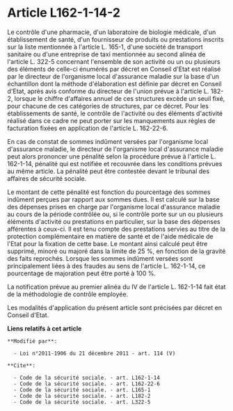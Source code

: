 # Article L162-1-14-2

Le contrôle d'une pharmacie, d'un laboratoire de biologie médicale, d'un établissement de santé, d'un fournisseur de produits
ou prestations inscrits sur la liste mentionnée à l'article L. 165-1, d'une société de transport sanitaire ou d'une
entreprise de taxi mentionnée au second alinéa de l'article L. 322-5 concernant l'ensemble de son activité ou un ou plusieurs
des éléments de celle-ci énumérés par décret en Conseil d'Etat est réalisé par le directeur de l'organisme local d'assurance
maladie sur la base d'un échantillon dont la méthode d'élaboration est définie par décret en Conseil d'Etat, après avis
conforme du directeur de l'union prévue à l'article L. 182-2, lorsque le chiffre d'affaires annuel de ces structures excède
un seuil fixé, pour chacune de ces catégories de structures, par ce décret. Pour les établissements de santé, le contrôle de
l'activité ou des éléments d'activité réalisé dans ce cadre ne peut porter sur les manquements aux règles de facturation
fixées en application de l'article L. 162-22-6.

En cas de constat de sommes indûment versées par l'organisme local d'assurance maladie, le directeur de l'organisme local
d'assurance maladie peut alors prononcer une pénalité selon la procédure prévue à l'article L. 162-1-14, pénalité qui est
notifiée et recouvrée  dans les conditions prévues au même article. La pénalité peut être contestée devant le tribunal des
affaires de sécurité sociale. 

Le montant de cette pénalité est fonction du pourcentage des sommes indûment perçues par rapport aux sommes dues. Il est
calculé sur la base des dépenses prises en charge par l'organisme local d'assurance maladie au cours de la période contrôlée
ou, si le contrôle porte sur un ou plusieurs éléments d'activité ou prestations en particulier, sur la base des dépenses
afférentes à ceux-ci. Il est tenu compte des prestations servies au titre de la protection complémentaire en matière de santé
et de l'aide médicale de l'Etat pour la fixation de cette base. Le montant ainsi calculé peut être supprimé, minoré ou majoré
dans la limite de 25 %, en fonction de la gravité des faits reprochés. Lorsque les sommes indûment versées sont
principalement liées à des fraudes au sens de l'article L. 162-1-14, ce pourcentage de majoration peut être porté à 100 %.

La notification prévue au premier alinéa du IV de l'article L. 162-1-14 fait état de la méthodologie de contrôle employée.

Les modalités d'application du présent article sont précisées par décret en Conseil d'Etat.

**Liens relatifs à cet article**

	**Modifié par**:

	  - Loi n°2011-1906 du 21 décembre 2011 - art. 114 (V)

	**Cite**:

	  - Code de la sécurité sociale. - art. L162-1-14
	  - Code de la sécurité sociale. - art. L162-22-6
	  - Code de la sécurité sociale. - art. L165-1
	  - Code de la sécurité sociale. - art. L182-2
	  - Code de la sécurité sociale. - art. L322-5
